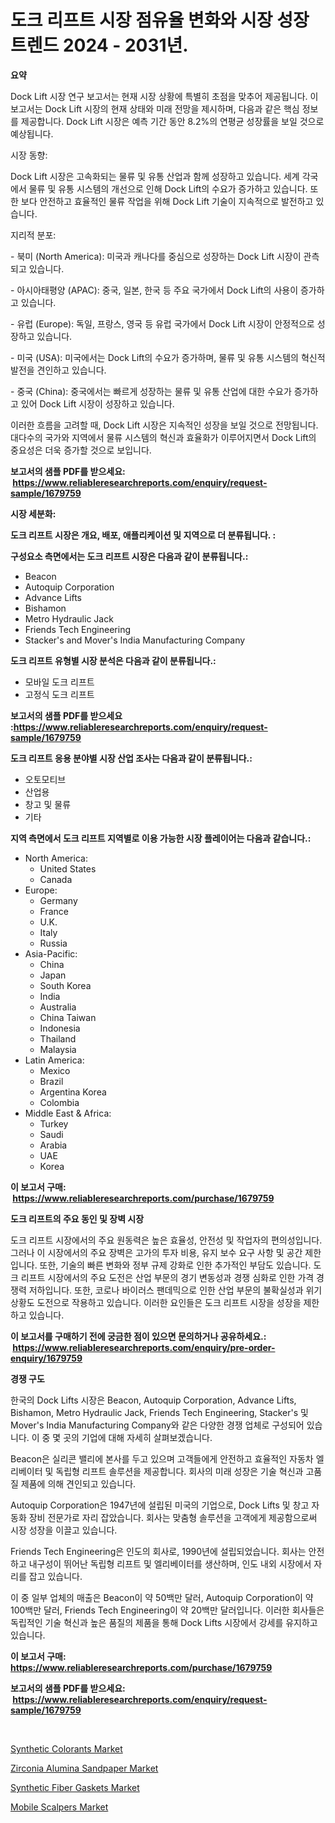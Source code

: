 <p><h1>도크 리프트 시장 점유율 변화와 시장 성장 트렌드 2024 - 2031년.</h1></p><p><strong>요약</strong></p>
<p><p>Dock Lift 시장 연구 보고서는 현재 시장 상황에 특별히 초점을 맞추어 제공됩니다. 이 보고서는 Dock Lift 시장의 현재 상태와 미래 전망을 제시하며, 다음과 같은 핵심 정보를 제공합니다. Dock Lift 시장은 예측 기간 동안 8.2%의 연평균 성장률을 보일 것으로 예상됩니다.</p><p>시장 동향:</p><p>Dock Lift 시장은 고속화되는 물류 및 유통 산업과 함께 성장하고 있습니다. 세계 각국에서 물류 및 유통 시스템의 개선으로 인해 Dock Lift의 수요가 증가하고 있습니다. 또한 보다 안전하고 효율적인 물류 작업을 위해 Dock Lift 기술이 지속적으로 발전하고 있습니다.</p><p>지리적 분포:</p><p>- 북미 (North America): 미국과 캐나다를 중심으로 성장하는 Dock Lift 시장이 관측되고 있습니다.</p><p>- 아시아태평양 (APAC): 중국, 일본, 한국 등 주요 국가에서 Dock Lift의 사용이 증가하고 있습니다.</p><p>- 유럽 (Europe): 독일, 프랑스, 영국 등 유럽 국가에서 Dock Lift 시장이 안정적으로 성장하고 있습니다.</p><p>- 미국 (USA): 미국에서는 Dock Lift의 수요가 증가하며, 물류 및 유통 시스템의 혁신적 발전을 견인하고 있습니다.</p><p>- 중국 (China): 중국에서는 빠르게 성장하는 물류 및 유통 산업에 대한 수요가 증가하고 있어 Dock Lift 시장이 성장하고 있습니다.</p><p>이러한 흐름을 고려할 때, Dock Lift 시장은 지속적인 성장을 보일 것으로 전망됩니다. 대다수의 국가와 지역에서 물류 시스템의 혁신과 효율화가 이루어지면서 Dock Lift의 중요성은 더욱 증가할 것으로 보입니다.</p></p>
<p><strong>보고서의 샘플 PDF를 받으세요: &nbsp;<a href="https://www.reliableresearchreports.com/enquiry/request-sample/1679759">https://www.reliableresearchreports.com/enquiry/request-sample/1679759</a></strong></p>
<p><strong>시장 세분화:</strong></p>
<p><strong> 도크 리프트 시장은 개요, 배포, 애플리케이션 및 지역으로 더 분류됩니다. :</strong></p>
<p><strong>구성요소 측면에서는 도크 리프트 시장은 다음과 같이 분류됩니다.:</strong></p>
<p><ul><li>Beacon</li><li>Autoquip Corporation</li><li>Advance Lifts</li><li>Bishamon</li><li>Metro Hydraulic Jack</li><li>Friends Tech Engineering</li><li>Stacker's and Mover's India Manufacturing Company</li></ul></p>
<p><strong> 도크 리프트 유형별 시장 분석은 다음과 같이 분류됩니다.:</strong></p>
<p><ul><li>모바일 도크 리프트</li><li>고정식 도크 리프트</li></ul></p>
<p><strong>보고서의 샘플 PDF를 받으세요 :<a href="https://www.reliableresearchreports.com/enquiry/request-sample/1679759">https://www.reliableresearchreports.com/enquiry/request-sample/1679759</a></strong></p>
<p><strong> 도크 리프트 응용 분야별 시장 산업 조사는 다음과 같이 분류됩니다.:</strong></p>
<p><ul><li>오토모티브</li><li>산업용</li><li>창고 및 물류</li><li>기타</li></ul></p>
<p><strong>지역 측면에서 도크 리프트 지역별로 이용 가능한 시장 플레이어는 다음과 같습니다.:</strong></p>
<p><ul>
    <li>
        North America:
        <ul>
            <li>United States</li>
            <li>Canada</li>
        </ul>
    </li>
    <li>
        Europe:
        <ul>
            <li>Germany</li>
            <li>France</li>
            <li>U.K.</li>
            <li>Italy</li>
            <li>Russia</li>
        </ul>
    </li>
    <li>
        Asia-Pacific:
        <ul>
            <li>China</li>
            <li>Japan</li>
            <li>South Korea</li>
            <li>India</li>
            <li>Australia</li>
            <li>China Taiwan</li>
            <li>Indonesia</li>
            <li>Thailand</li>
            <li>Malaysia</li>
        </ul>
    </li>
    <li>
        Latin America:
        <ul>
            <li>Mexico</li>
            <li>Brazil</li>
            <li>Argentina Korea</li>
            <li>Colombia</li>
        </ul>
    </li>
    <li>
        Middle East & Africa:
        <ul>
            <li>Turkey</li>
            <li>Saudi</li>
            <li>Arabia</li>
            <li>UAE</li>
            <li>Korea</li>
        </ul>
    </li>
    </ul></p>
<p><strong>이 보고서 구매: &nbsp;<a href="https://www.reliableresearchreports.com/purchase/1679759">https://www.reliableresearchreports.com/purchase/1679759</a></strong></p>
<p><strong>도크 리프트의 주요 동인 및 장벽 시장</strong></p>
<p><p>도크 리프트 시장에서의 주요 원동력은 높은 효율성, 안전성 및 작업자의 편의성입니다. 그러나 이 시장에서의 주요 장벽은 고가의 투자 비용, 유지 보수 요구 사항 및 공간 제한입니다. 또한, 기술의 빠른 변화와 정부 규제 강화로 인한 추가적인 부담도 있습니다. 도크 리프트 시장에서의 주요 도전은 산업 부문의 경기 변동성과 경쟁 심화로 인한 가격 경쟁력 저하입니다. 또한, 코로나 바이러스 팬데믹으로 인한 산업 부문의 불확실성과 위기 상황도 도전으로 작용하고 있습니다. 이러한 요인들은 도크 리프트 시장을 성장을 제한하고 있습니다.</p></p>
<p><strong>이 보고서를 구매하기 전에 궁금한 점이 있으면 문의하거나 공유하세요.: &nbsp;<a href="https://www.reliableresearchreports.com/enquiry/pre-order-enquiry/1679759">https://www.reliableresearchreports.com/enquiry/pre-order-enquiry/1679759</a></strong></p>
<p><strong>경쟁 구도</strong></p>
<p><p>한국의 Dock Lifts 시장은 Beacon, Autoquip Corporation, Advance Lifts, Bishamon, Metro Hydraulic Jack, Friends Tech Engineering, Stacker's 및 Mover's India Manufacturing Company와 같은 다양한 경쟁 업체로 구성되어 있습니다. 이 중 몇 곳의 기업에 대해 자세히 살펴보겠습니다.</p><p>Beacon은 실리콘 밸리에 본사를 두고 있으며 고객들에게 안전하고 효율적인 자동차 엘리베이터 및 독립형 리프트 솔루션을 제공합니다. 회사의 미래 성장은 기술 혁신과 고품질 제품에 의해 견인되고 있습니다.</p><p>Autoquip Corporation은 1947년에 설립된 미국의 기업으로, Dock Lifts 및 창고 자동화 장비 전문가로 자리 잡았습니다. 회사는 맞춤형 솔루션을 고객에게 제공함으로써 시장 성장을 이끌고 있습니다.</p><p>Friends Tech Engineering은 인도의 회사로, 1990년에 설립되었습니다. 회사는 안전하고 내구성이 뛰어난 독립형 리프트 및 엘리베이터를 생산하며, 인도 내외 시장에서 자리를 잡고 있습니다.</p><p>이 중 일부 업체의 매출은 Beacon이 약 50백만 달러, Autoquip Corporation이 약 100백만 달러, Friends Tech Engineering이 약 20백만 달러입니다. 이러한 회사들은 독립적인 기술 혁신과 높은 품질의 제품을 통해 Dock Lifts 시장에서 강세를 유지하고 있습니다.</p></p>
<p><strong>이 보고서 구매: &nbsp; <a href="https://www.reliableresearchreports.com/purchase/1679759">https://www.reliableresearchreports.com/purchase/1679759</a></strong></p>
<p><strong>보고서의 샘플 PDF를 받으세요: &nbsp;<a href="https://www.reliableresearchreports.com/enquiry/request-sample/1679759">https://www.reliableresearchreports.com/enquiry/request-sample/1679759</a></strong><strong></strong></p>
<p>&nbsp;</p>
<p><p><a href="https://forested-sushi-9b0.notion.site/Synthetic-Colorants-Market-Provides-a-Comprehensive-Analysis-Including-a-Macro-Overview-of-the-Marke-9cdd7b24036b45bbb2bb30dd4a7d0eab">Synthetic Colorants Market</a></p><p><a href="https://lydian-appliance-61d.notion.site/Zirconia-Alumina-Sandpaper-Market-Size-Growing-and-Forecasted-for-period-from-2024-2031-and-provid-24872536720a4ccebea9d0192c192582">Zirconia Alumina Sandpaper Market</a></p><p><a href="https://summer-dogwood-3e9.notion.site/Synthetic-Fiber-Gaskets-Market-Size-Share-Trends-Analysis-Report-By-Material-By-Type-By-End-use-3b16715a93e3489fa8e4f3ad7ceca564">Synthetic Fiber Gaskets Market</a></p><p><a href="https://view.publitas.com/reportprime-1/mobile-scalpers-market-size-share-trends-analysis-report-by-material-by-type-by-end-user-by-region-and-segment-forecasts-2024-2031/">Mobile Scalpers Market</a></p></p>